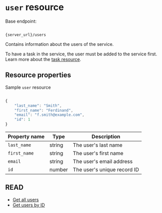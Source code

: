 # `user` resource

Base endpoint:

```shell

{server_url}/users
```

Contains information about the users of the service.

To have a task in the service, the user must be added to
the service first. Learn more about the [task resource](task.md).

## Resource properties

Sample `user` resource

```js

{
    "last_name": "Smith",
    "first_name": "Ferdinand",
    "email": "f.smith@example.com",
    "id": 1
}
```

| Property name | Type | Description |
| ------------- | ----------- | ----------- |
| `last_name` | string | The user's last name |
| `first_name` | string | The user's first name |
| `email` | string | The user's email address |
| `id` | number | The user's unique record ID |

## READ

* [Get all users](users-get-all-users.md)
* [Get users by ID](users-get-user-by-id.md)
